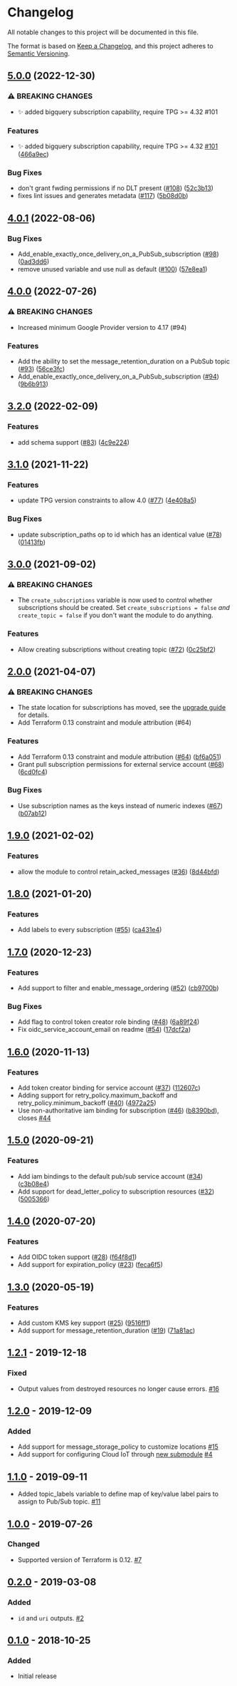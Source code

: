 # Changelog

All notable changes to this project will be documented in this file.

The format is based on
[Keep a Changelog](https://keepachangelog.com/en/1.0.0/),
and this project adheres to
[Semantic Versioning](https://semver.org/spec/v2.0.0.html).

## [5.0.0](https://github.com/terraform-google-modules/terraform-google-pubsub/compare/v4.0.1...v5.0.0) (2022-12-30)


### ⚠ BREAKING CHANGES

* ✨ added bigquery subscription capability, require TPG >= 4.32 #101

### Features

* ✨ added bigquery subscription capability, require TPG &gt;= 4.32 [#101](https://github.com/terraform-google-modules/terraform-google-pubsub/issues/101) ([466a9ec](https://github.com/terraform-google-modules/terraform-google-pubsub/commit/466a9ec1cb36e69d975072f22dd12e05a45fa233))


### Bug Fixes

* don't grant fwding permissions if no DLT present ([#108](https://github.com/terraform-google-modules/terraform-google-pubsub/issues/108)) ([52c3b13](https://github.com/terraform-google-modules/terraform-google-pubsub/commit/52c3b136a943dea13c57614f95d658581a884fbd))
* fixes lint issues and generates metadata ([#117](https://github.com/terraform-google-modules/terraform-google-pubsub/issues/117)) ([5b08d0b](https://github.com/terraform-google-modules/terraform-google-pubsub/commit/5b08d0b14965c07a61011d28431dbb3cf258f1d5))

## [4.0.1](https://github.com/terraform-google-modules/terraform-google-pubsub/compare/v4.0.0...v4.0.1) (2022-08-06)


### Bug Fixes

* Add_enable_exactly_once_delivery_on_a_PubSub_subscription ([#98](https://github.com/terraform-google-modules/terraform-google-pubsub/issues/98)) ([0ad3dd6](https://github.com/terraform-google-modules/terraform-google-pubsub/commit/0ad3dd6816e8b7bd30969bdcb08d12007b600105))
* remove unused variable and use null as default ([#100](https://github.com/terraform-google-modules/terraform-google-pubsub/issues/100)) ([57e8ea1](https://github.com/terraform-google-modules/terraform-google-pubsub/commit/57e8ea1ba820864d23c05f62cc714994f76e7553))

## [4.0.0](https://github.com/terraform-google-modules/terraform-google-pubsub/compare/v3.2.0...v4.0.0) (2022-07-26)


### ⚠ BREAKING CHANGES

* Increased minimum Google Provider version to 4.17 (#94)

### Features

* Add the ability to set the message_retention_duration on a PubSub topic ([#93](https://github.com/terraform-google-modules/terraform-google-pubsub/issues/93)) ([56ce3fc](https://github.com/terraform-google-modules/terraform-google-pubsub/commit/56ce3fc0354c8194fb699c52a01abaa2784da202))
* Add_enable_exactly_once_delivery_on_a_PubSub_subscription ([#94](https://github.com/terraform-google-modules/terraform-google-pubsub/issues/94)) ([9b6b913](https://github.com/terraform-google-modules/terraform-google-pubsub/commit/9b6b91383097df226951c48c0e0b3df86795a842))

## [3.2.0](https://github.com/terraform-google-modules/terraform-google-pubsub/compare/v3.1.0...v3.2.0) (2022-02-09)


### Features

* add schema support ([#83](https://github.com/terraform-google-modules/terraform-google-pubsub/issues/83)) ([4c9e224](https://github.com/terraform-google-modules/terraform-google-pubsub/commit/4c9e224d4922abc77e01f95f7e9332503984a212))

## [3.1.0](https://www.github.com/terraform-google-modules/terraform-google-pubsub/compare/v3.0.0...v3.1.0) (2021-11-22)


### Features

* update TPG version constraints to allow 4.0 ([#77](https://www.github.com/terraform-google-modules/terraform-google-pubsub/issues/77)) ([4e408a5](https://www.github.com/terraform-google-modules/terraform-google-pubsub/commit/4e408a597b9333b61e5d70005c2eb63bbdabfd3f))


### Bug Fixes

* update subscription_paths op to id which has an identical value ([#78](https://www.github.com/terraform-google-modules/terraform-google-pubsub/issues/78)) ([01413fb](https://www.github.com/terraform-google-modules/terraform-google-pubsub/commit/01413fb8e13a5503e8b73dab7c28bbb2ad850af9))

## [3.0.0](https://www.github.com/terraform-google-modules/terraform-google-pubsub/compare/v2.0.0...v3.0.0) (2021-09-02)


### ⚠ BREAKING CHANGES

* The `create_subscriptions` variable is now used to control whether subscriptions should be created. Set `create_subscriptions = false` *and* `create_topic = false` if you don't want the module to do anything.

### Features

* Allow creating subscriptions without creating topic ([#72](https://www.github.com/terraform-google-modules/terraform-google-pubsub/issues/72)) ([0c25bf2](https://www.github.com/terraform-google-modules/terraform-google-pubsub/commit/0c25bf2f4f736a5008d680a04cc43409993e858b))

## [2.0.0](https://www.github.com/terraform-google-modules/terraform-google-pubsub/compare/v1.9.0...v2.0.0) (2021-04-07)


### ⚠ BREAKING CHANGES

* The state location for subscriptions has moved, see the [upgrade guide](https://github.com/terraform-google-modules/terraform-google-pubsub/blob/master/docs/upgrading_to_v2.0.md) for details.
* Add Terraform 0.13 constraint and module attribution (#64)

### Features

* Add Terraform 0.13 constraint and module attribution ([#64](https://www.github.com/terraform-google-modules/terraform-google-pubsub/issues/64)) ([bf6a051](https://www.github.com/terraform-google-modules/terraform-google-pubsub/commit/bf6a051fdc6346ca6966467e56643a3a7a358eb7))
* Grant pull subscription permissions for external service account ([#68](https://www.github.com/terraform-google-modules/terraform-google-pubsub/issues/68)) ([6cd0fc4](https://www.github.com/terraform-google-modules/terraform-google-pubsub/commit/6cd0fc480ca0db204c741d167a61ea2fa671d753))


### Bug Fixes

* Use subscription names as the keys instead of numeric indexes ([#67](https://www.github.com/terraform-google-modules/terraform-google-pubsub/issues/67)) ([b07ab12](https://www.github.com/terraform-google-modules/terraform-google-pubsub/commit/b07ab1225383148e3f7fa8517ffcf87d17e2d405))

## [1.9.0](https://www.github.com/terraform-google-modules/terraform-google-pubsub/compare/v1.8.0...v1.9.0) (2021-02-02)


### Features

* allow the module to control retain_acked_messages ([#36](https://www.github.com/terraform-google-modules/terraform-google-pubsub/issues/36)) ([8d44bfd](https://www.github.com/terraform-google-modules/terraform-google-pubsub/commit/8d44bfddfa5070c50c68c033f173245ab55feed4))

## [1.8.0](https://www.github.com/terraform-google-modules/terraform-google-pubsub/compare/v1.7.0...v1.8.0) (2021-01-20)


### Features

* Add labels to every subscription ([#55](https://www.github.com/terraform-google-modules/terraform-google-pubsub/issues/55)) ([ca431e4](https://www.github.com/terraform-google-modules/terraform-google-pubsub/commit/ca431e46356019fce8e9fee0d0356ff85948ab86))

## [1.7.0](https://www.github.com/terraform-google-modules/terraform-google-pubsub/compare/v1.6.0...v1.7.0) (2020-12-23)


### Features

* Add support to filter and enable_message_ordering ([#52](https://www.github.com/terraform-google-modules/terraform-google-pubsub/issues/52)) ([cb9700b](https://www.github.com/terraform-google-modules/terraform-google-pubsub/commit/cb9700bc1d1addda284423add2ada00046ffa4f3))


### Bug Fixes

* Add flag to control token creator role binding ([#48](https://www.github.com/terraform-google-modules/terraform-google-pubsub/issues/48)) ([6a89f24](https://www.github.com/terraform-google-modules/terraform-google-pubsub/commit/6a89f24f5591b9f6a0499919a594e64fbf732726))
* Fix oidc_service_account_email on readme ([#54](https://www.github.com/terraform-google-modules/terraform-google-pubsub/issues/54)) ([17dcf2a](https://www.github.com/terraform-google-modules/terraform-google-pubsub/commit/17dcf2ada8587941be4fe78891e9b191d2c66528))

## [1.6.0](https://www.github.com/terraform-google-modules/terraform-google-pubsub/compare/v1.5.0...v1.6.0) (2020-11-13)


### Features

* Add token creator binding for service account ([#37](https://www.github.com/terraform-google-modules/terraform-google-pubsub/issues/37)) ([112607c](https://www.github.com/terraform-google-modules/terraform-google-pubsub/commit/112607cc503d9d884fe66c85d9fc6143ed84ceb5))
* Adding support for retry_policy.maximum_backoff and retry_policy.minimum_backoff ([#40](https://www.github.com/terraform-google-modules/terraform-google-pubsub/issues/40)) ([4972a25](https://www.github.com/terraform-google-modules/terraform-google-pubsub/commit/4972a25046ba554e622ca27bb735572d31397814))
* Use non-authoritative iam binding for subscription ([#46](https://www.github.com/terraform-google-modules/terraform-google-pubsub/issues/46)) ([b8390bd](https://www.github.com/terraform-google-modules/terraform-google-pubsub/commit/b8390bda9b445cc44c30482b2c52cc2e533d53d9)), closes [#44](https://www.github.com/terraform-google-modules/terraform-google-pubsub/issues/44)

## [1.5.0](https://www.github.com/terraform-google-modules/terraform-google-pubsub/compare/v1.4.0...v1.5.0) (2020-09-21)


### Features

* Add iam bindings to the default pub/sub service account ([#34](https://www.github.com/terraform-google-modules/terraform-google-pubsub/issues/34)) ([c3b08e4](https://www.github.com/terraform-google-modules/terraform-google-pubsub/commit/c3b08e47a72b8d238d8ba2b16a31e6ad5f760aed))
* Add support for dead_letter_policy to subscription resources ([#32](https://www.github.com/terraform-google-modules/terraform-google-pubsub/issues/32)) ([5005366](https://www.github.com/terraform-google-modules/terraform-google-pubsub/commit/500536636fee1b4a8cfe909b42276a341b8533b3))

## [1.4.0](https://www.github.com/terraform-google-modules/terraform-google-pubsub/compare/v1.3.0...v1.4.0) (2020-07-20)


### Features

* Add OIDC token support ([#28](https://www.github.com/terraform-google-modules/terraform-google-pubsub/issues/28)) ([f64f8d1](https://www.github.com/terraform-google-modules/terraform-google-pubsub/commit/f64f8d1bb5ee7e6056acecf92922c2579d60a569))
* Add support for expiration_policy ([#23](https://www.github.com/terraform-google-modules/terraform-google-pubsub/issues/23)) ([feca6f5](https://www.github.com/terraform-google-modules/terraform-google-pubsub/commit/feca6f52d87721b22d4d97e83eb97c0270228159))

## [1.3.0](https://www.github.com/terraform-google-modules/terraform-google-pubsub/compare/v1.2.1...v1.3.0) (2020-05-19)


### Features

* Add custom KMS key support ([#25](https://www.github.com/terraform-google-modules/terraform-google-pubsub/issues/25)) ([9516ff1](https://www.github.com/terraform-google-modules/terraform-google-pubsub/commit/9516ff1cd7109adac92225caf819178e61281ff1))
* Add support for message_retention_duration ([#19](https://www.github.com/terraform-google-modules/terraform-google-pubsub/issues/19)) ([71a81ac](https://www.github.com/terraform-google-modules/terraform-google-pubsub/commit/71a81ac4607d89ef7bedf839810cce978fb50eb6))

## [1.2.1] - 2019-12-18

### Fixed

- Output values from destroyed resources no longer cause errors. [#16]

## [1.2.0] - 2019-12-09

### Added

- Add support for message_storage_policy to customize locations [#15]
- Add support for configuring Cloud IoT through [new submodule](./modules/cloudiot) [#4](https://github.com/terraform-google-modules/terraform-google-pubsub/pull/4)

## [1.1.0] - 2019-09-11

- Added topic_labels variable to define map of key/value label pairs to assign to Pub/Sub topic. [#11]

## [1.0.0] - 2019-07-26

### Changed

- Supported version of Terraform is 0.12. [#7]

## [0.2.0] - 2019-03-08

### Added

- `id` and `uri` outputs. [#2]

## [0.1.0] - 2018-10-25

### Added

- Initial release

[Unreleased]: https://github.com/terraform-google-modules/terraform-google-pubsub/compare/v1.2.1...HEAD
[1.2.1]: https://github.com/terraform-google-modules/terraform-google-pubsub/compare/v1.2.0...v1.2.1
[1.2.0]: https://github.com/terraform-google-modules/terraform-google-pubsub/compare/v1.1.0...v1.2.0
[1.1.0]: https://github.com/terraform-google-modules/terraform-google-pubsub/compare/v1.0.0...v1.1.0
[1.0.0]: https://github.com/terraform-google-modules/terraform-google-pubsub/compare/v0.2.0...v1.0.0
[0.2.0]: https://github.com/terraform-google-modules/terraform-google-pubsub/compare/v0.1.0...v0.2.0
[0.1.0]: https://github.com/terraform-google-modules/terraform-google-pubsub/releases/tag/v0.1.0

[#16]: https://github.com/terraform-google-modules/terraform-google-pubsub/issues/16
[#15]: https://github.com/terraform-google-modules/terraform-google-pubsub/pull/15
[#7]: https://github.com/terraform-google-modules/terraform-google-pubsub/pull/7
[#2]: https://github.com/terraform-google-modules/terraform-google-pubsub/pull/2
[#11]: https://github.com/terraform-google-modules/terraform-google-pubsub/pull/11
